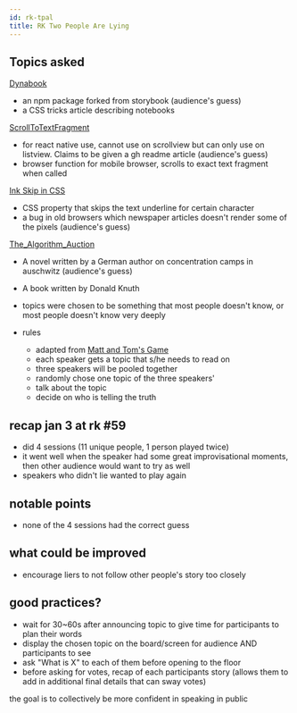 ```yaml
---
id: rk-tpal
title: RK Two People Are Lying
---
```


## Topics asked
[Dynabook](https://en.wikipedia.org/wiki/Dynabook)
- an npm package forked from storybook (audience's guess)
- a CSS tricks article describing notebooks

[ScrollToTextFragment](https://github.com/WICG/ScrollToTextFragment)
- for react native use, cannot use on scrollview but can only use on listview. Claims to be given a gh readme article (audience's guess)
- browser function for mobile browser, scrolls to exact text fragment when called

[Ink Skip in CSS](https://www.w3.org/TR/css-text-decor-3/#line-decoration)
- CSS property that skips the text underline for certain character
- a bug in old browsers which newspaper articles doesn't render some of the pixels (audience's guess)

[The_Algorithm_Auction](https://en.wikipedia.org/wiki/The_Algorithm_Auction)
- A novel written by a German author on concentration camps in auschwitz (audience's guess)
- A book written by Donald Knuth

- topics were chosen to be something that most people doesn't know, or most people doesn't know very deeply

- rules
  - adapted from [Matt and Tom's Game](https://www.youtube.com/watch?v=3UAOs9B9UH8)
  - each speaker gets a topic that s/he needs to read on
  - three speakers will be pooled together
  - randomly chose one topic of the three speakers'
  - talk about the topic
  - decide on who is telling the truth

## recap jan 3 at rk #59

- did 4 sessions (11 unique people, 1 person played twice)
- it went well when the speaker had some great improvisational moments, then other audience would want to try as well
- speakers who didn't lie wanted to play again

## notable points
- none of the 4 sessions had the correct guess

## what could be improved
- encourage liers to not follow other people's story too closely

## good practices?
- wait for 30~60s after announcing topic to give time for participants to plan their words
- display the chosen topic on the board/screen for audience AND participants to see
- ask "What is X" to each of them before opening to the floor
- before asking for votes, recap of each participants story (allows them to add in additional final details that can sway votes)

the goal is to collectively be more confident in speaking in public
